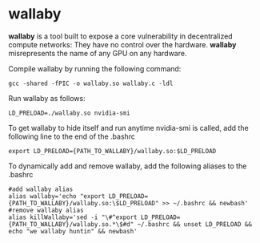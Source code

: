 # wallaby

**wallaby** is a tool built to expose a core vulnerability in decentralized compute networks: They have no control over the hardware. **wallaby** misrepresents the name of any GPU on any hardware.

Compile wallaby by running the following command:

    gcc -shared -fPIC -o wallaby.so wallaby.c -ldl

Run wallaby as follows:

    LD_PRELOAD=./wallaby.so nvidia-smi

To get wallaby to hide itself and run anytime nvidia-smi is called, add the following line to the end of the .bashrc

    export LD_PRELOAD={PATH_TO_WALLABY}/wallaby.so:$LD_PRELOAD

To dynamically add and remove wallaby, add the following aliases to the .bashrc

    #add wallaby alias
    alias wallaby='echo "export LD_PRELOAD={PATH_TO_WALLABY}/wallaby.so:\$LD_PRELOAD" >> ~/.bashrc && newbash'
    #remove wallaby alias
    alias killWallaby='sed -i "\#^export LD_PRELOAD={PATH_TO_WALLABY}/wallaby.so.*\$#d" ~/.bashrc && unset LD_PRELOAD && echo "we wallaby huntin" && newbash'
